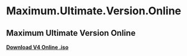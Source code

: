# Maximum.Ultimate.Version.Online
## Maximum Ultimate Version Online
<p><strong><a href="https://github.com/CylindersMyPrograms/#/releases/download/v4/#.Online.iso"> Download V4 Online .iso</a></strong></p>
<p><strong><img src="https://cylindersmyprograms.files.wordpress.com/2017/08/maximumultimateversion1.png?w=809&h=588"alt=""></strong></p>
